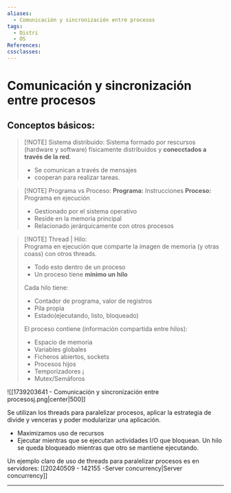 ```yaml
---
aliases:
  - Comunicación y sincronización entre procesos
tags:
  - Distri
  - OS
References: 
cssclasses:
---
```

# Comunicación y sincronización entre procesos

## Conceptos básicos:

> [!NOTE] Sistema distribuido: 
> Sistema formado por rescursos (hardware y software) físicamente distribuidos y **conecctados a través de la red**.
> +  Se comunican a través de mensajes 
> + cooperan para realizar tareas. 


> [!NOTE] Programa vs Proceso: 
> **Programa:** Instrucciones 
> **Proceso:** Programa en ejecución 
> + Gestionado por el sistema operativo
> + Reside en la memoria principal
> + Relacionado jerárquicamente con otros procesos 


> [!NOTE] Thread | Hilo:  
> Programa en ejecución que comparte la imagen de memoria (y otras coass) con otros threads. 
> + Todo esto dentro de un proceso
> + Un proceso tiene **mínimo un hilo**
> 
> Cada hilo tiene:
> + Contador de programa, valor de registros
> + Pila propia 
> + Estado(ejecutando, listo, bloqueado)
>   
> El proceso contiene (información compartida entre hilos):
> + Espacio de memoria
> + Variables globales 
> + Ficheros abiertos, sockets
> + Procesos hijos 
> + Temporizadores ¡
> + Mutex/Semáforos

![[1739203641 - Comunicación y sincronización entre procesosj.png|center|500]]

Se utilizan los threads para paralelizar procesos, aplicar la estrategia de divide y venceras y poder modularizar una aplicación. 
+ Maximizamos uso de recursos
+ Ejecutar mientras que se ejecutan actividades I/O que bloquean. Un hilo se queda bloqueado mientras que otro se mantiene ejecutando. 

Un ejemplo claro de uso de threads para paralelizar procesos es en servidores: [[20240509 - 142155 -Server concurrency|Server concurrency]]











***